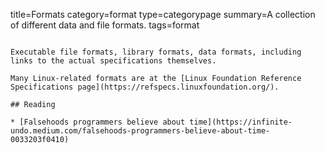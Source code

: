 title=Formats
category=format
type=categorypage
summary=A collection of different data and file formats.
tags=format
~~~~~~

Executable file formats, library formats, data formats, including links to the actual specifications themselves.

Many Linux-related formats are at the [Linux Foundation Reference Specifications page](https://refspecs.linuxfoundation.org/).

## Reading

* [Falsehoods programmers believe about time](https://infinite-undo.medium.com/falsehoods-programmers-believe-about-time-0033203f0410)
